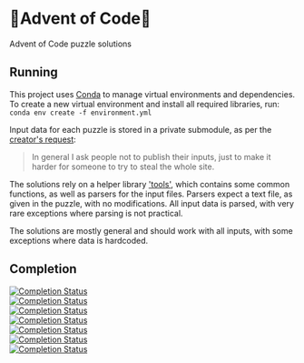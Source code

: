 # 🎄Advent of Code🎄
Advent of Code puzzle solutions

## Running
This project uses [Conda](https://conda.io/projects/conda/en/latest/index.html) to manage virtual environments and dependencies.\
To create a new virtual environment and install all required libraries, run: `conda env create -f environment.yml`

Input data for each puzzle is stored in a private submodule, as per the [creator's request](https://twitter.com/ericwastl/status/1465805354214830081):
> In general I ask people not to publish their inputs, just to make it harder for someone to try to steal the whole
site.

The solutions rely on a helper library ['tools'](https://github.com/Nyaaa/advent-of-code/tree/master/tools), which contains some common functions, as well as parsers for the input files.
Parsers expect a text file, as given in the puzzle, with no modifications.
All input data is parsed, with very rare exceptions where parsing is not practical.

The solutions are mostly general and should work with all inputs, with some exceptions where data is hardcoded.


## Completion
[![Completion Status](https://img.shields.io/endpoint?url=https://raw.githubusercontent.com/Nyaaa/advent-of-code/master/2016/badge.json)](https://github.com/Nyaaa/advent-of-code/tree/master/2016)\
[![Completion Status](https://img.shields.io/endpoint?url=https://raw.githubusercontent.com/Nyaaa/advent-of-code/master/2017/badge.json)](https://github.com/Nyaaa/advent-of-code/tree/master/2017)\
[![Completion Status](https://img.shields.io/endpoint?url=https://raw.githubusercontent.com/Nyaaa/advent-of-code/master/2018/badge.json)](https://github.com/Nyaaa/advent-of-code/tree/master/2018)\
[![Completion Status](https://img.shields.io/endpoint?url=https://raw.githubusercontent.com/Nyaaa/advent-of-code/master/2019/badge.json)](https://github.com/Nyaaa/advent-of-code/tree/master/2019)\
[![Completion Status](https://img.shields.io/endpoint?url=https://raw.githubusercontent.com/Nyaaa/advent-of-code/master/2020/badge.json)](https://github.com/Nyaaa/advent-of-code/tree/master/2020)\
[![Completion Status](https://img.shields.io/endpoint?url=https://raw.githubusercontent.com/Nyaaa/advent-of-code/master/2021/badge.json)](https://github.com/Nyaaa/advent-of-code/tree/master/2021)\
[![Completion Status](https://img.shields.io/endpoint?url=https://raw.githubusercontent.com/Nyaaa/advent-of-code/master/2022/badge.json)](https://github.com/Nyaaa/advent-of-code/tree/master/2022)

